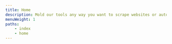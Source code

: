 ```yaml
---
title: Home
description: Mold our tools any way you want to scrape websites or automate repetitive tasks. Find the solution to your task here or use the Search box above.
menuWeight: 1
paths:
    - index
    - home
---
```

<!-- TODO: use this file for the homepage's content items, rather than the one in apify-web repo. This will make it much easier to manage the menu items. -->